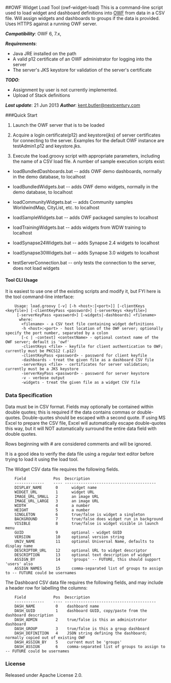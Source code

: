 ##OWF Widget Load Tool (owf-widget-load)
This is a command-line script used to load widget and dashboard definitions 
into [OWF](https://github.com/ozoneplatform/owf/) from data in a CSV file.  Will assign widgets and dashboards to groups if the data is provided. Uses HTTPS against a running OWF server.

*__Compatibility__*: OWF 6, 7.x,

*__Requirements__*:
* Java JRE installed on the path
* A valid p12 certificate of an OWF administrator for logging into the server
* The server's JKS keystore for validation of the server's certificate

*__TODO__:* 
* Assignment by user is not currently implemented.
* Upload of Stack definitions

*__Last update__*: 21 Jun 2013
*__Author__*: kent.butler@nextcentury.com


###Quick Start

1. Launch the OWF server that is to be loaded 

2. Acquire a login certificate(p12) and keystore(jks) of server certificates for connecting
   to the server.  Examples for the default OWF instance are testAdmin1.p12 and keystore.jks.

3. Execute the load.groovy script with appropriate parameters, including the name of a CSV load
   file. A number of sample execution scripts exist:

* loadBundledDashboards.bat -- adds OWF demo dashboards, normally in the demo database, to localhost
* loadBundledWidgets.bat    -- adds OWF demo widgets, normally in the demo database, to localhost
* loadCommunityWidgets.bat  -- adds Community samples WorldwindMap, CityList, etc. to localhost
* loadSampleWidgets.bat     -- adds OWF packaged samples to localhost
* loadTrainingWidgets.bat   -- adds widgets from WDW training to localhost
* loadSynapse24Widgets.bat  -- adds Synapse 2.4 widgets to localhost
* loadSynapse30Widgets.bat  -- adds Synapse 3.0 widgets to localhost

* testServerConnection.bat  -- only tests the connection to the server, does not load widgets


#### Tool CLI Usage

It is easiest to use one of the existing scripts and modify it, but FYI here is the tool command-line interface:

        Usage: load.groovy [-v] [-h <host>:[<port>]] [-clientKeys <keyfile>] [-clientKeyPass <password>] [-serverKeys <keyfile>]
         [-serverKeyPass <password>] [-widgets|-dashboards] <filename>
          where:
           <filename> - a CSV text file containing widget definitions
           -h <host>:<port> - host location of the OWF server; optionally specify the port number, separated by a colon
           [-c | -context] <contextName> - optional context name of the OWF server; default is 'owf'
           -clientKeys <file> - keyfile for client authentication to OWF; currently must be PKCS12 (.p12)
           -clientKeyPass <password> - password for client keyfile
           -dashboards - treat the given file as a dashboard CSV file
           -serverKeys <file> - certificates for server validation; currently must be a JKS keystore
           -serverKeyPass <password> - password for server keystore
           -v - verbose output
           -widgets - treat the given file as a widget CSV file


### Data Specification

Data must be in CSV format.  Fields may optionally be contained within double quotes; this is required if the data contains commas or double-quotes. Double-quotes should be escaped with a second quote. If using MS Excel to prepare the CSV file, Excel will automatically escape double-quotes this way, but it will NOT automatically surround the entire data field with double quotes. 

Rows beginning with # are considered comments and will be ignored.

It is a good idea to verify the data file using a regular text editor before trying to load it using the load tool.


The Widget CSV data file requires the following fields. 

        Field            Pos  Description 
        -------------    ---- ----------------------------------------
        DISPLAY_NAME      0      widget name
        WIDGET_URL        1      widget URL
        IMAGE_URL_SMALL   2      an image URL
        IMAGE_URL_LARGE   3      an image URL
        WIDTH             4      a number
        HEIGHT            5      a number
        SINGLETON         6      true/false is widget a singleton
        BACKGROUND        7      true/false does widget run in background
        VISIBLE           8      true/false is widget visible in launch menu
        GUID              9      optional - widget GUID
        VERSION           10     optional version string
        UNIV_NAME         11     optional Universal Name, defaults to display name
        DESCRIPTOR_URL    12     optional URL to widget descriptor 
        DESCRIPTION       13     optional text description of widget
        ASSIGN_BY         14     'groups' -- FUTURE, this should support 'users' also
        ASSIGN NAMES      15     comma-separated list of groups to assign to -- FUTURE could be usernames

The Dashboard CSV data file requires the following fields, and may include a header row for labelling the columns:

        Field            Pos  Description 
        -------------    ---- ----------------------------------------
        DASH_NAME         0    dashboard name
        DASH_GUID         1    dashboard GUID, copy/paste from the dashboard description
        DASH_ADMIN        2    true/false is this an administrator dashboard
        DASH_GROUP        3    true/false is this a group dashboard
        DASH_DEFINITION   4    JSON string defining the dashboard; normally copied out of existing OWF
        DASH_ASSIGN_BY    5    current must be 'groups'
        DASH_ASSIGN       6    comma-separated list of groups to assign to -- FUTURE could be usernames

### License

Released under Apache License 2.0.

